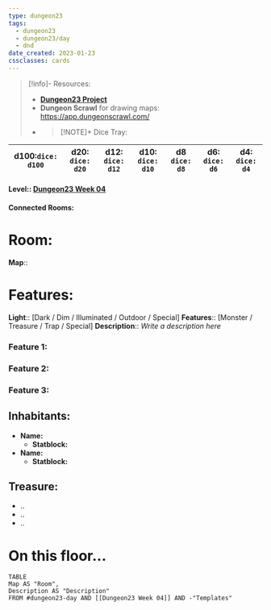 ```yaml
---
type: dungeon23
tags:
  - dungeon23
  - dungeon23/day
  - dnd
date_created: 2023-01-23
cssclasses: cards
---
```

> [!info]- Resources:
> * **[Dungeon23 Project](Dungeon23%20Project)**
> * **Dungeon Scrawl** for drawing maps: https://app.dungeonscrawl.com/
> * > [!NOTE]+ Dice Tray:
> 
| **d100**:`dice: d100` | **d20**: `dice: d20` | **d12**: `dice: d12` | **d10**: `dice: d10` | **d8** `dice: d8`  | **d6**: `dice: d6`  | **d4**: `dice: d4`  |
| --------------------- | -------------------- | --- | --- | --- | --- | --- |

#### Level:: [Dungeon23 Week 04](Dungeon23%20Week%2004)
#### Connected Rooms:

# Room:
**Map**::

# Features:
**Light**:: [Dark / Dim / Illuminated / Outdoor / Special]
**Features**:: [Monster / Treasure / Trap / Special]
**Description**::  *Write a description here* 
### Feature 1:

### Feature 2:

### Feature 3:


## Inhabitants:
* **Name:** 
	* **Statblock:**
* **Name:** 
	* **Statblock:**

## Treasure:
* ..
* ..
* ..

# On this floor...
```dataview
TABLE 
Map AS "Room",
Description AS "Description"
FROM #dungeon23-day AND [[Dungeon23 Week 04]] AND -"Templates"
```


